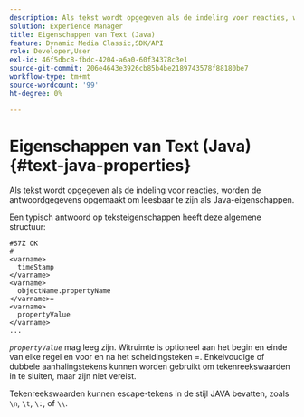 ```yaml
---
description: Als tekst wordt opgegeven als de indeling voor reacties, worden de antwoordgegevens opgemaakt om leesbaar te zijn als Java-eigenschappen.
solution: Experience Manager
title: Eigenschappen van Text (Java)
feature: Dynamic Media Classic,SDK/API
role: Developer,User
exl-id: 46f5dbc8-fbdc-4204-a6a0-60f34378c3e1
source-git-commit: 206e4643e3926cb85b4be2189743578f88180be7
workflow-type: tm+mt
source-wordcount: '99'
ht-degree: 0%

---
```


# Eigenschappen van Text (Java){#text-java-properties}

Als tekst wordt opgegeven als de indeling voor reacties, worden de antwoordgegevens opgemaakt om leesbaar te zijn als Java-eigenschappen.

Een typisch antwoord op teksteigenschappen heeft deze algemene structuur:

```
#S7Z OK
#
<varname>
  timeStamp
</varname>
<varname>
  objectName.propertyName
</varname>=
<varname>
  propertyValue
</varname>
...
```

*`propertyValue`* mag leeg zijn. Witruimte is optioneel aan het begin en einde van elke regel en voor en na het scheidingsteken =. Enkelvoudige of dubbele aanhalingstekens kunnen worden gebruikt om tekenreekswaarden in te sluiten, maar zijn niet vereist.

Tekenreekswaarden kunnen escape-tekens in de stijl JAVA bevatten, zoals `\n`, `\t`, `\:`, of `\\`.
